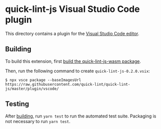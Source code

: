 # quick-lint-js Visual Studio Code plugin

This directory contains a plugin for the [Visual Studio Code
editor][VisualStudioCode].

## Building

To build this extension, first [build the quick-lint-js-wasm
package](../../wasm/README.md#Building).

Then, run the following command to create `quick-lint-js-0.2.0.vsix`:

    $ npx vsce package --baseImagesUrl https://raw.githubusercontent.com/quick-lint/quick-lint-js/master/plugin/vscode/

## Testing

After [building](#Building), run `yarn test` to run the automated test suite.
Packaging is not necessary to run `yarn test`.

[Ninja]: https://ninja-build.org/
[Node.js]: https://nodejs.org/
[VisualStudioCode]: https://code.visualstudio.com/
[emscripten-sdk]: https://emscripten.org/docs/getting_started/downloads.html
